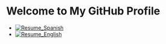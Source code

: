 # Welcome to My GitHub Profile

* [![Resume_Spanish](https://img.shields.io/badge/Resume-View-blue)](https://github.com/Negatix092/Resume/blob/main/CS_2024_Spanish.pdf) 
* [![Resume_English](https://img.shields.io/badge/Resume-View-blue)](https://github.com/Negatix092/Resume/blob/main/CS_2024_English.pdf) 

